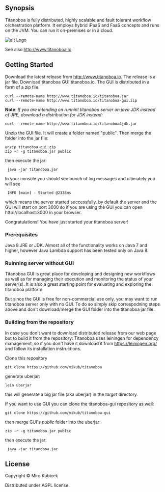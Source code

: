 
## Synopsis
Titanoboa is fully distributed, highly scalable and fault tolerant workflow orchestration platform.
It employs hybrid iPaaS and FaaS concepts and runs on the JVM.
You can run it on-premises or in a cloud.

![alt Logo](https://s3.eu-central-1.amazonaws.com/www.titanoboa.io/tb-logo-dark-nosubtitle.svg)

See also http://www.titanoboa.io

## Getting Started
Download the latest release from http://www.titanoboa.io. The release is a jar file.
Download titanoboa GUI titanoboa.io. The GUI is distributed in a form of a zip file. 

    curl --remote-name http://www.titanoboa.io/titanoboa.jar
    curl --remote-name http://www.titanoboa.io/titanoboa-gui.zip
     
__Note__: _If you are intending on runnint titanoboa server on java JDK instead of JRE, download a distribution for JDK instead:_

    curl --remote-name http://www.titanoboa.io/titanoboa4jdk.jar

Unzip the GUI file. It will create a folder named "public".
Then merge the folder into the jar file:
    
    unzip titanoboa-gui.zip
    zip -r -g titanoboa.jar public

then execute the jar:
    
     java -jar titanoboa.jar

In your console you should see bunch of log messages and ultimately you will see
     
     INFO [main] - Started @2338ms

which means the server started successfully. by default the server and the GUI will start on port 3000 so if you are using the GUI you can open http://localhost:3000 in your browser.

Congratulations! You have just started your titanoboa server!

### Prerequisites
Java 8 JRE or JDK. Almost all of the functionality works on Java 7 and higher, however Java Lambda support has been tested only on Java 8.

### Ruinning server without GUI

Titanoboa GUI is great place for developing and designing new workflows as well as for managing their execution and monitoring the status of your server(s).
It is also a great starting point for evaluating and exploring the titanoboa platform.

But since the GUI is free for non-commercial use only, you may want to run titanoboa server only with no GUI. To do so simply skip correspodning steps above and don't download/merge the GUI folder into the titanoboa jar file.

### Building from the repository
In case you don't want to download distributed release from our web page but to build it from the repository:
Titanoboa uses leiningen for dependency management, so if you don't have it download it from https://leiningen.org/ and follow its installation instructions.

Clone this repository

    git clone https://github.com/mikub/titanoboa
    
generate uberjar:

    lein uberjar
    
this will generate a big jar file (aka uberjar) in the _target_ directory.

If you want to use GUI you can clone the titanoboa-gui repository as well:

    git clone https://github.com/mikub/titanoboa-gui

then merge GUI's _public_ folder into the uberjar:

    zip -r -g titanoboa.jar public

then execute the jar:
    
     java -jar titanoboa.jar

## License
Copyright © Miro Kubicek

Distributed under AGPL license.
